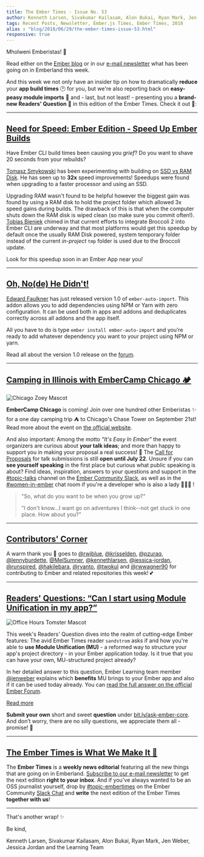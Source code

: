 ```yaml
---
title: The Ember Times - Issue No. 53
author: Kenneth Larsen, Sivakumar Kailasam, Alon Bukai, Ryan Mark, Jen Weber, Jessica Jordan
tags: Recent Posts, Newsletter, Ember.js Times, Ember Times, 2018
alias : "blog/2018/06/29/the-ember-times-issue-53.html"
responsive: true
---
```


Mholweni Emberistas! 🐹

Read either on the [Ember blog](https://www.emberjs.com/blog/2018/06/29/the-ember-times-issue-53.html) or in our [e-mail newsletter](https://the-emberjs-times.ongoodbits.com/2018/06/29/the-ember-times-issue-53) what has been going on in Emberland this week.

And this week we not only have an insider tip on how to dramatically **reduce** your **app build times** 🕐 for you,
but we're also reporting back on **easy-peasy module imports** 🙌 and - last, but not least! - presenting you a **brand-new Readers' Question** 💯 in this edition of the Ember Times.
Check it out 🐹:

---

## [Need for Speed: Ember Edition - Speed Up Ember Builds](https://github.com/ember-cli/ember-cli/issues/7645)

Have Ember CLI build times been causing you *grief*? Do you want to shave 20 seconds from your rebuilds?

[Tomasz Smykowski](https://github.com/tomaszs) has been experimenting with building on [SSD vs RAM Disk](https://emberjs-developer.quora.com/How-to-make-Ember-js-CLI-ember-s-32-times-faster). He has seen up to **32x** speed improvements! Speedups were found when upgrading to a faster processor and using an SSD.

Upgrading RAM wasn't found to be helpful however the biggest gain was found by using a RAM disk to hold the project folder which allowed 3x speed gains during builds. The drawback of this is that when the computer shuts down the RAM disk is wiped clean (so make sure you commit often!).
[Tobias Bieniek](https://github.com/Turbo87) chimed in that current efforts to integrate Broccoli 2 into Ember CLI are underway and that most platforms would get this speedup by default once the usually RAM Disk powered, system temporary folder instead of the current _in-project_ `tmp` folder is used due to the Broccoli update.

Look for this speedup soon in an Ember App near you!

---

## [Oh, No(de) He Didn't!](https://github.com/ef4/ember-auto-import)
[Edward Faulkner](https://github.com/ef4) has just released version 1.0 of `ember-auto-import`. This addon allows you to add dependencies using NPM or Yarn with zero configuration. It can be used both in apps and addons and deduplicates correctly across all addons and the app itself.

All you have to do is type `ember install ember-auto-import` and you’re ready to add whatever dependency you want to your project using NPM or yarn.

Read all about the version 1.0 release on the [forum](https://discuss.emberjs.com/t/ember-auto-import-1-0-released/14997).

---

## [Camping in Illinois with EmberCamp Chicago 🏕](http://embercamp.com/)

  <img class="float-left small transparent padded" alt="Chicago Zoey Mascot" title="Zoey Chicago Mascot" src="/images/tomsters/chicago-zoey.png" />

**EmberCamp Chicago** is coming! Join over one hundred other Emberistas ✨ for a one day camping trip ⛺️ to Chicago's Chase Tower
on September 21st!
Read more about the event on [the official website](http://embercamp.com/).

And also important:
Among the motto _"It's Easy In Ember"_ the event organizers are curious about **your talk ideas**; and more than happy
to support you in making your proposal a real success! 🌟
The [Call for Proposals](https://cfp.emberconf.com/events/embercamp-chicago-2018) for talk submissions is still **open until July 22**.
Unsure if you can **see yourself speaking** in the first place but curious what public speaking is about? Find ideas,
inspiration, answers to your questions and support in the
[#topic-talks](https://embercommunity.slack.com/archives/C9RSE508J/p1530056392000168) channel
on the [Ember Community Slack](https://ember-community-slackin.herokuapp.com/), as well as in the [#women-in-ember](https://embercommunity.slack.com/archives/C0851DA22/p1530137047000189) chat room if
you're a developer who is also a lady 👩🏻‍💻 !

> "So, what do you want to be when you grow up?"
>
> "I don't know...I want go on adventures I think--not get stuck in one place. How about you?"

---

## [Contributors' Corner](https://guides.emberjs.com/v3.2.0/contributing/repositories/)

<p>A warm thank you 💛 goes to <a href="https://github.com/rwjblue" target="gh-user">@rwjblue</a>, <a href="https://github.com/krisselden" target="gh-user">@krisselden</a>, <a href="https://github.com/pzuraq" target="gh-user">@pzuraq</a>, <a href="https://github.com/lennyburdette" target="gh-user">@lennyburdette</a>, <a href="https://github.com/MelSumner" target="gh-user">@MelSumner</a>, <a href="https://github.com/kennethlarsen" target="gh-user">@kennethlarsen</a>, <a href="https://github.com/jessica-jordan" target="gh-user">@jessica-jordan</a>, <a href="https://github.com/runspired" target="gh-user">@runspired</a>, <a href="https://github.com/hakilebara" target="gh-user">@hakilebara</a>, <a href="https://github.com/ryanto" target="gh-user">@ryanto</a>, <a href="https://github.com/twokul" target="gh-user">@twokul</a> and <a href="https://github.com/rwwagner90" target="gh-user">@rwwagner90</a>
</span> for contributing to Ember and related repositories this week! 💕
</p>

---

## [Readers' Questions: “Can I start using Module Unification in my app?”](https://discuss.emberjs.com/t/readers-questions-can-i-start-using-module-unification-in-my-app/15029)

<div class="blog-row">
  <img class="float-right small transparent padded" alt="Office Hours Tomster Mascot" title="Readers' Questions" src="/images/tomsters/officehours.png" />

  <p>This week's Readers' Question dives into the realm of cutting-edge Ember features: The avid Ember Times
  reader <code>sandstrom</code> asks if and how you're able to <strong>use Module Unification (MU)</strong> - a reformed way to structure your app's project directory - in your Ember application today.
  Is it true that you can have your own, MU-structured project already?</p>

   <p>In her detailed answer to this question, Ember Learning team member <a href="https://github.com/jenweber" target="githubjen">@jenweber</a> explains which <strong>benefits</strong> MU brings to your Ember app
   and also if it can be used today already. You can <a href="https://discuss.emberjs.com/t/readers-questions-can-i-start-using-module-unification-in-my-app/15029" target="rq2">read the full answer on the official Ember Forum</a>.</p>
  <p>
</div>

<div class="blog-row">
  <a class="ember-button" href="https://discuss.emberjs.com/t/readers-questions-can-i-start-using-module-unification-in-my-app/15029">Read more</a>
</div>

<div class="blog-row">
  <p><strong>Submit your own</strong> short and sweet <strong>question</strong> under <a href="https://bit.ly/ask-ember-core" target="rq">bit.ly/ask-ember-core</a>. And don’t worry, there are no silly questions, we appreciate them all - promise! 🙂</p>
</div>

---

## [The Ember Times is What We Make It 🙌](https://embercommunity.slack.com/messages/C8P6UPWNN/)

The **Ember Times** is a **weekly news editorial** featuring all the new things that are going on in Emberland.
[Subscribe to our e-mail newsletter](https://the-emberjs-times.ongoodbits.com/) to get the next edition **right to your inbox**.
And if you've always wanted to be an OSS journalist yourself,
drop by [#topic-embertimes](https://embercommunity.slack.com/messages/C8P6UPWNN/)
on the Ember Community [Slack Chat](https://ember-community-slackin.herokuapp.com/)
and **write** the next edition of the Ember Times **together with us**!

---

That's another wrap!  ✨

Be kind,

Kenneth Larsen, Sivakumar Kailasam, Alon Bukai, Ryan Mark, Jen Weber, Jessica Jordan and the Learning Team
